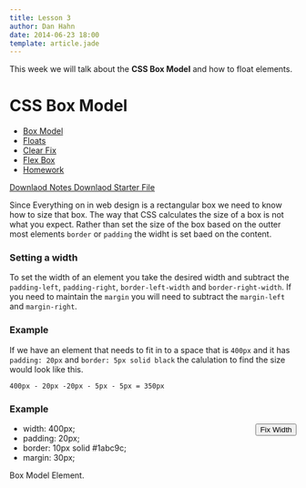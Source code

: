```yaml
---
title: Lesson 3
author: Dan Hahn
date: 2014-06-23 18:00
template: article.jade
---
```


This week we will talk about the **CSS Box Model** and how to float elements.

<span class="more"></span>

# CSS Box Model

* [Box Model]()
* [Floats](floats.html)
* [Clear Fix](clear-fix.html)
* [Flex Box](flex-box.html)
* [Homework](homework.html)

[Downlaod Notes  <i class="icon-download-alt icon-white"></i>](week3-notes.zip)
[Downlaod Starter File  <i class="icon-download-alt icon-white"></i>](week3.zip)

Since Everything on in web design is a rectangular box we need to know how to size that box.  The way that CSS calculates the size of a box is not what you expect.  Rather than set the size of the box based on the outter most elements `border` or `padding` the widht is set baed on the content.

### Setting a width

To set the width of an element you take the desired width and subtract the `padding-left`, `padding-right`, `border-left-width` and `border-right-width`.  If you need to maintain the `margin` you will need to subtract the `margin-left` and `margin-right`.

### Example

If we have an element that needs to fit in to a space that is `400px` and it has `padding: 20px` and `border: 5px solid black` the calulation to find the size would look like this.

	400px - 20px -20px - 5px - 5px = 350px

### Example

<button id="fixWidth" class="btn" style="float: right;">Fix Width</button>

<ul id="cntrBoxModel" class="btn-group">
	<li class="btn" data-total="400" id="total">width: 400px;</li>
	<li class="btn" data-size="20">padding: 20px;</li>
	<li class="btn" data-size="10">border: 10px solid #1abc9c;</li>
	<li class="btn" data-size="30">margin: 30px;</li>
</ul>

<div id="displayBoxModel" class="box-container">
	<div class="box-model">
		Box Model Element.
	</div>
</div>

<script src="lesson-3.js"></script>